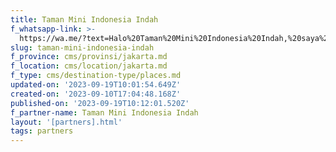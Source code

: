 ```yaml
---
title: Taman Mini Indonesia Indah
f_whatsapp-link: >-
  https://wa.me/?text=Halo%20Taman%20Mini%20Indonesia%20Indah,%20saya%20dapat%20info%20dari%20@loocale.id%20dan%20punya%20pertanyaan
slug: taman-mini-indonesia-indah
f_province: cms/provinsi/jakarta.md
f_location: cms/location/jakarta.md
f_type: cms/destination-type/places.md
updated-on: '2023-09-19T10:01:54.649Z'
created-on: '2023-09-10T17:04:48.168Z'
published-on: '2023-09-19T10:12:01.520Z'
f_partner-name: Taman Mini Indonesia Indah
layout: '[partners].html'
tags: partners
---
```



